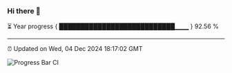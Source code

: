 ### Hi there 👋

⏳ Year progress { ███████████████████████████▁▁▁ } 92.56 %

---

⏰ Updated on Wed, 04 Dec 2024 18:17:02 GMT

![Progress Bar CI](https://github.com/code-lakshay/GitHub-Actions-Demo/workflows/Progress%20Bar%20CI/badge.svg)

